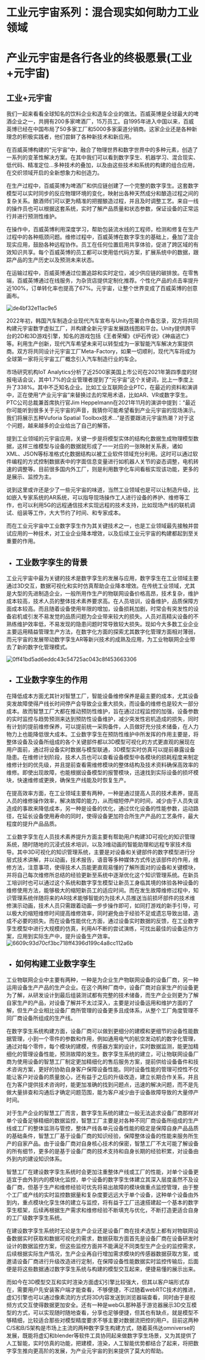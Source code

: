 # 工业元宇宙系列：混合现实如何助力工业领域


# 产业元宇宙是各行各业的终极愿景(工业+元宇宙)

## **工业+元宇宙**

我们一起来看看全球知名的饮料企业和造车企业的做法。百威英博是全球最大的啤酒企业之一，共拥有200多家啤酒厂，15万员工。自1995年进入中国以来，百威英博已经在中国布局了50多家工厂和5000多家渠道分销商。这家企业还是各种新理念的积极实践者，他们尝鲜了各种新技术和新应用。

在百威英博构建的“元宇宙”中，融合了物理世界和数字世界中的多种元素，创造了一系列的变革性解决方案。在其中我们可以看到数字孪生、机器学习、混合现实、低代码、精准定位…多种技术的叠加，以及由这些技术和系统的构建的组合应用，在交织领域开启的全新想象力和创造力。

在生产过程中，百威英博为啤酒厂和供应链创建了一个完整的数字孪生。这套数字模型可以实时同步的反应物理环境的变化，映射出各种天然成分和酿造过程之间的复杂关系。酿酒师们可以更为精准的把握酿造过程，并且及时调整工艺。来自一线的操作员也可以根据这套系统，实时了解产品质量和状态参数，保证设备的正常运行并进行预测性维护。

在操作中，百威英博利用深度学习，帮助包装流水线的工程师，检测和修复在生产过程中的各种瓶颈问题。维修过程中，百威英博在数字孪生的基础上，叠加了混合现实应用，鼓励各种远程协作。员工在任何位置启用共享体验，促进了跨区域的有效知识共享。每个百威英博的员工都可以使用低代码方案，扩展系统中的数据，跟踪产品的生产历史以及预测未来状态。

在运输过程中，百威英博通过位置追踪和实时定位，减少供应链的碳排放。在零售端，百威英博通过在线服务，为杂货店提供定制化推荐。个性化产品的点击率提升近100%，订单转化率也提高了67%。元宇宙，让整个世界变成了百威英博的创意画布。

![de4bf32e11ac9e5](de4bf32e11ac9e5.jpeg)

2022年初，韩国汽车制造企业现代汽车宣布与Unity签署合作备忘录，双方将共同构建元宇宙数字虚拟工厂，并构建全新元宇宙发展路线图和平台。Unity提供跨平台的2D和3D游戏引擎，知名的游戏包括《王者荣耀》《炉石传说》《神庙逃亡》等。利用生产创新，现代汽车希望未来可以转型成为一家智能汽车解决方案提供商。双方将共同设计元宇宙工厂Meta-Factory，如果一切顺利，现代汽车将成为全球第一家将元宇宙工厂概念引入汽车制造行业的车企。

市场研究机构IoT Analytics分析了近2500家美国上市公司在2021年第四季度的财报电话会议，其中1.7%的企业管理者提到了“元宇宙”这个关键词，比上一季度上升了338%。其中不乏知名企业。比如工业互联网企业PTC，在最近的资料和演讲中，正在使用“产业元宇宙”来替换过去的常用术语，比如AR、VR或数字孪生。PTC公司总裁兼首席执行官Jim Heppelmann在2021年11月的演讲中提到：“最近你可能听到很多关于元宇宙的声音，我猜你可能希望看到产业元宇宙的现场演示。我们将展示五种Vuforia Spatial Toolbox技术…”是否要跟进元宇宙热潮？对于这个问题，越来越多的企业给出了自己的解答。

提到工业领域的元宇宙应用，关键一步是将模型实体的结构化数据生成物理模型数据，这样三维模型与设备的数据就形成了一一对应的一张映射关系表，诸如XML、JSON等标准格式化数据结构以被工业软件领域充分利用。这时可以通过软件编程的方式控制数据表中的字面信息变量进行如机器人关节的姿态调整，电机转速的调整等。目前很多国内外工厂，则是利用数字化车间看板实现该功能，更多的是展示、监控为主。

说到这里或许还是少了一些元宇宙的味道，当然工业领域也是可以让制造升级，比如嵌入专家系统的AR系统，可以指导现场操作工人进行设备的养护、维修等工作，也可以利用5G的远程通信技术实现远程的技术支持，比如现场产线的联机调试、组装等工作，大大节约了时间、和专家成本。

而在工业元宇宙中工业数字孪生作为其关键技术之一，也是工业领域最先接触并尝试应用的一种技术，对工业企业降本增效，以及后续工业元宇宙的构建都起到至关重要的作用。

- ## **工业数字孪生的背景**

工业元宇宙中最为关键的技术是数字孪生的发展与应用，数字孪生在工业领域主要通过3D交互，数据可视化和实时仿真帮助企业降本增效。在传统工业领域，尤其是大型的先进制造企业，一般所用作生产的物联网设备价格高昂，技术复杂，维护成本较高，技术人员的整体技术素养要求高。在人员培训，设备维护，品质保障方面成本较高。而且随着设备使用年限的增加，设备损耗加剧，时常会有突发性的设备宕机或引发不易发觉的品质问题为企业带来较大的损失。人员对高精尖设备的不熟练维护效率低，不易发现的隐患问题时常导致较大损失。现如今大多数工业企业主要运用精益管理生产方法，在数字化方面的探索尤其数字化管理方面相对薄弱，而元宇宙的发展带动数字孪生AR等新兴技术的成熟及应用，为工业物联网企业带去了新的数字化管理模式。

![0ff41bd5ad6eddc43c54725ac043c8f453663306](0ff41bd5ad6eddc43c54725ac043c8f453663306.jpeg)

- ## **工业数字孪生的作用**

在降低成本方面尤其针对智慧工厂，智能设备维修保养是最主要的成本，尤其设备突发故障使得产线长时间停产会导致企业重大损失，而设备的维修也是较大一部分成本。故而智慧工厂大都在推动预防性维护，旨在通过过程监控的加强，设备参数的实时监控与趋势预测来达到预防性设备维护，减少突发性宕机造成的损失，同时有计划的提前维修保养，可以提前统一采购备件，人员做好充分技术储备，在人力物力上也能降低很大成本。工业数字孪生在预防性维护中所发挥的作用主要是，将整体设备及设备所组成的各个关键部件都以3D模型可视化的方式更直观的展现在用户面前，通过将设备实时数据与模型联通，3D模型实时仿真可以提前暴露设备隐患。在维修计划阶段，技术人员也可以查看设备模型中各模块的损耗程度来制定维修计划的优先级，并且提前查看需维修模块的整体结构及技术资料确保高效率的维修。即使出现故障，也能根据设备模型的报警模块，迅速找到实际设备的损坏模块，快速维修或更换，确保生产线能及时恢复生产。

在提高效率方面，在工业领域主要有两种，一种是通过提高人员的技术素养，提高人员的维修操作效率，解决故障的能力，从而缩短停产的时间，减少由于人员失误造成的事故来降低成本，另一种是设备的优化，通过优化设备的性能参数，运动路径，在延长设备使用寿命的同时，使得设备更加符合所生产产品的工艺条件，最大程度的提升产品品质。

工业数字孪生在人员技术素养提升方面主要有帮助用户构建3D可视化的知识管理系统，随时随地的沉浸式技术培训，以及3维动画的智能助理和远程专家技术指导。其中3D可视化的知识管理系统，主要是对设备和关键部件的数字模型进行分层式技术讲解，并以动画，技术报告，语音等多种媒体方式传达该部件的作用，维修方法，注意事项，使得技术人员能更直观易懂的了解所面对的设备和关键模块，并将自己每次维修所总结的经验更新至系统中逐渐优化这个知识管理系统。在新员工培训时也可以通过这个系统和数字孪生模型让新员工身临其境的体验各种设备的维修使用方法，能够极大的缩短新员工的适应时间。而在发生故障维修过程中，知识管理系统伴随将来的AR技术能够智能的为技术人员推送当前损坏部件的技术维修演示动画，技术人员只需跟着动画一步步操作即可，如同打游戏的新手引导，可以极大的缩短维修时间提高维修效率，同时避免由于经验不足或遗忘导致出错，造成不必要的损失。而在设备性能优化方面，通过设备实时数据的反馈，在工业数字孪生模型中进行大规模的仿真，利用AI不断的尝试演练，可找出最佳的设备运作方案，应用到实际生产中，提升设备生产效率。![6609c93d70cf3bc718ff4396d199c4a8cc112a6b](6609c93d70cf3bc718ff4396d199c4a8cc112a6b.jpeg)

- ## **如何构建工业数字孪生**

工业物联网企业中主要有两种，一种是为企业生产物联网设备的设备厂商，另一种运用设备生产产品的生产企业。在这个两种厂商中，设备厂商对自家生产的设备更为了解，从研发设计到最后组装测试都有完整的技术储备，而生产企业则更为了解自家生产的产品，对设备了解并不太过深入，主要是对设备运用和维护方面的了解，但生产企业相比设备厂商所管理的设备更多且成体系，从整个工厂角度管理不同厂商设备所组成的生产线。

在数字孪生系统构建方面，设备厂商可以做到更细分的建模和更细节的设备性能数据管理，小到一个零件的参数和作用，例如通用电气的航空发动机的数字化管理，通过对每个零件，每个模块的建模，传感器方案的设计，实时数据监测，能更加精细化的管理设备性能，预测故障的发生。数字孪生系统的建立，可让物联网设备厂商为使用设备的智慧工厂制定更加精细化的售后服务方案，提前供给设备备件和技术咨询方案，更好的协助自身客户保障设备性能。同时设备性能的管理可控性不仅能让客户对设备的质量放心，还有益于之后的升级改造，建立长期合作关系，并且在为客户提供技术咨询时，能更加准确的找到问题点，迅速的解决问题，而不是先做大量排查和沟通后才确定问题范围，能为客户减少由于设备故障导致的大量停产时间。

对于生产企业的智慧工厂而言，数字孪生系统的建立一般无法追求设备厂商那样对单个设备足够精细的数据监控，智慧工厂主要是对各种不同厂商设备所组成的生产线或工厂的整体监测与管控，整体产线各单元设备性能的稳定是保障自身产品品质的基础条件，智慧工厂基于设备厂商的知识经验，保障整体设备的性能来服务所生产的自家产品。由于设备厂商对自身核心技术的保密，智慧工厂不太可能了解设备的所有细节，更多的是基于设备厂商的技术支持和自身长期的经验积累，对设备由外到内的建设知识体系。

智慧工厂在建设数字孪生系统时会更加注重整体产线或工厂的性能，对单个设备更适宜于由外到内的模块化监控，单个设备的数字孪生体建立其深入层度虽然不及设备厂商，但基于生产和维修经验可优先将易出故障的模块做重点监控管理，由于整个工厂或产线的实时监控数据量和复杂度要远远大于单个设备，这种单个设备由外到内，重点模块化孪生体的建立与监控，将有益于工厂迅速搭建起一个基本的数字孪生框架，后续再根据生产需求和维修经验不断填充与优化，不断打造更适合自身的工厂级数字孪生系统。

在建设数字孪生系统时无论是生产企业还是设备厂商在技术选型上都有对物联网设备数据实时获取和数据可视化的需求，数据获取方面首先是设备厂商在设备研发时设计的数据监控方案，但这些监控方面并不能满足不同类型生产企业的监控需求，后续根据实际生产情况，生产企业再自行增加需求模块的传感器数据获取方案，或邀请设备厂商进行升级改造进行定制，在保障设备性能数据实时监控传输后，后面便是将这些数据通过数字孪生系统与构建的模型交互起来，便捷易懂的展示出来。

而如今在3D模型交互和实时渲染方面虚幻引擎比较强大，但其以客户端形式存在，需要用户先安装客户端才能查看，不够便捷，不过随着webRTC技术的推进，虚幻引擎也可以通过像素流的方式将3D内容发送到浏览器端查看，同时由于是视频方式交互使得数据更加安全。还有一种是webGL那种基于游览器展示3D交互模型的方式，可以实现随时随地查看，分享也足够便捷，但其也有缺点，就是模型不够精细，比较适合那些对模型精度要求不够主要对数据流把控的用户。目前这两种C/S和B/S架构是市场上主流的两种数字孪生构建方式，随着英伟达omniverse的发展，既能将虚幻和blender等软件工具协同起来做数字孪生场景，又为其提供了人工智能，实时仿真的功能，把建模，渲染，人工智能优势都结合了起来，将把数字孪生推向更高阶的发展，为产业元宇宙的到来提供了莫大的帮助。
